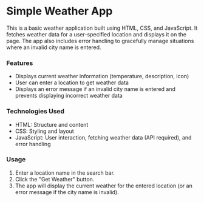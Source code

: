 # Simple Weather App

This is a basic weather application built using HTML, CSS, and JavaScript. It fetches weather data for a user-specified location and displays it on the page. The app also includes error handling to gracefully manage situations where an invalid city name is entered.

### Features

* Displays current weather information (temperature, description, icon)
* User can enter a location to get weather data
* Displays an error message if an invalid city name is entered and prevents displaying incorrect weather data

### Technologies Used

* HTML: Structure and content
* CSS: Styling and layout
* JavaScript: User interaction, fetching weather data (API required), and error handling


### Usage

1. Enter a location name in the search bar.
2. Click the "Get Weather" button.
3. The app will display the current weather for the entered location (or an error message if the city name is invalid).
